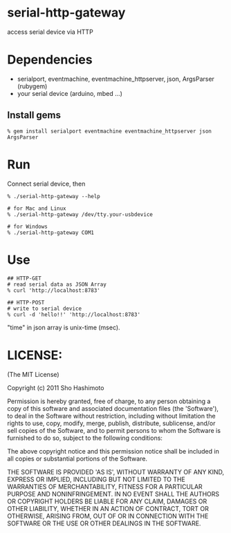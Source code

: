 serial-http-gateway
===================
access serial device via HTTP


Dependencies
============
* serialport, eventmachine, eventmachine_httpserver, json, ArgsParser (rubygem)
* your serial device (arduino, mbed ...)


Install gems
------------

    % gem install serialport eventmachine eventmachine_httpserver json ArgsParser


Run
===

Connect serial device, then

    % ./serial-http-gateway --help

    # for Mac and Linux
    % ./serial-http-gateway /dev/tty.your-usbdevice

    # for Windows
    % ./serial-http-gateway COM1


Use
===

    ## HTTP-GET
    # read serial data as JSON Array
    % curl 'http://localhost:8783'

    ## HTTP-POST
    # write to serial device
    % curl -d 'hello!!' 'http://localhost:8783'

"time" in json array is unix-time (msec).



LICENSE:
========

(The MIT License)

Copyright (c) 2011 Sho Hashimoto

Permission is hereby granted, free of charge, to any person obtaining
a copy of this software and associated documentation files (the
'Software'), to deal in the Software without restriction, including
without limitation the rights to use, copy, modify, merge, publish,
distribute, sublicense, and/or sell copies of the Software, and to
permit persons to whom the Software is furnished to do so, subject to
the following conditions:

The above copyright notice and this permission notice shall be
included in all copies or substantial portions of the Software.

THE SOFTWARE IS PROVIDED 'AS IS', WITHOUT WARRANTY OF ANY KIND,
EXPRESS OR IMPLIED, INCLUDING BUT NOT LIMITED TO THE WARRANTIES OF
MERCHANTABILITY, FITNESS FOR A PARTICULAR PURPOSE AND NONINFRINGEMENT.
IN NO EVENT SHALL THE AUTHORS OR COPYRIGHT HOLDERS BE LIABLE FOR ANY
CLAIM, DAMAGES OR OTHER LIABILITY, WHETHER IN AN ACTION OF CONTRACT,
TORT OR OTHERWISE, ARISING FROM, OUT OF OR IN CONNECTION WITH THE
SOFTWARE OR THE USE OR OTHER DEALINGS IN THE SOFTWARE.